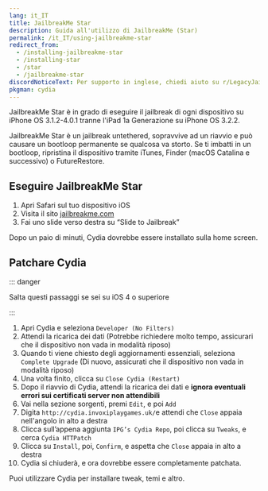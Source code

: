 ```yaml
---
lang: it_IT
title: JailbreakMe Star
description: Guida all'utilizzo di JailbreakMe (Star)
permalink: /it_IT/using-jailbreakme-star
redirect_from:
  - /installing-jailbreakme-star
  - /installing-star
  - /star
  - /jailbreakme-star
discordNoticeText: Per supporto in inglese, chiedi aiuto su r/LegacyJailbreak [Discord Server](http://discord.legacyjailbreak.com/).
pkgman: cydia
---
```


JailbreakMe Star è in grado di eseguire il jailbreak di ogni dispositivo su iPhone OS 3.1.2-4.0.1 tranne l'iPad 1a Generazione su iPhone OS 3.2.2.

JailbreakMe Star è un jailbreak untethered, sopravvive ad un riavvio e può causare un bootloop permanente se qualcosa va storto. Se ti imbatti in un bootloop, ripristina il dispositivo tramite iTunes, Finder (macOS Catalina e successivo) o FutureRestore.

## Eseguire JailbreakMe Star

1. Apri Safari sul tuo dispositivo iOS
1. Visita il sito [jailbreakme.com](http://jailbreakme.com)
1. Fai uno slide verso destra su “Slide to Jailbreak”

Dopo un paio di minuti, Cydia dovrebbe essere installato sulla home screen.

## Patchare Cydia

::: danger

Salta questi passaggi se sei su iOS 4 o superiore

:::

1. Apri Cydia e seleziona `Developer (No Filters)`
1. Attendi la ricarica dei dati (Potrebbe richiedere molto tempo, assicurari che il dispositivo non vada in modalità riposo)
1. Quando ti viene chiesto degli aggiornamenti essenziali, seleziona `Complete Upgrade` (Di nuovo, assicurati che il dispositivo non vada in modalità riposo)
1. Una volta finito, clicca su `Close Cydia (Restart)`
1. Dopo il riavvio di Cydia, attendi la ricarica dei dati e **ignora eventuali errori sui certificati server non attendibili**
1. Vai nella sezione sorgenti, premi `Edit`, e poi `Add`
1. Digita `http://cydia.invoxiplaygames.uk/`e attendi che `Close` appaia nell'angolo in alto a destra
1. Clicca sull’appena aggiunta `IPG’s Cydia Repo`, poi clicca su `Tweaks`, e cerca `Cydia HTTPatch`
1. Clicca su `Install`, poi, `Confirm`, e aspetta che `Close` appaia in alto a destra
1. Cydia si chiuderà, e ora dovrebbe essere completamente patchata.

Puoi utilizzare Cydia per installare <router-link to="/it_IT/faq/#what-are-tweaks">tweak</router-link>, temi e altro.
